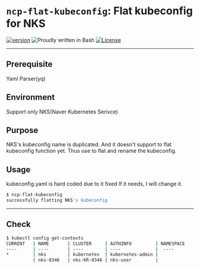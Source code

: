 # `ncp-flat-kubeconfig`: Flat kubeconfig for NKS

[![version](https://img.shields.io/badge/version-0.1-yellow.svg)](https://semver.org)
![Proudly written in Bash](https://img.shields.io/badge/written%20in-bash-ff69b4.svg)
[![License](https://img.shields.io/badge/License-Apache%202.0-blue.svg)](https://opensource.org/licenses/Apache-2.0)

-----

## Prerequisite
Yaml Parser(yq)

## Environment
Support only NKS(Naver Kubernetes Serivce)

## Purpose 
NKS's kubeconfig name is duplicated. 
And it doesn't support to flat kubeconfig function yet. 
Thus use to flat and rename the kubeconfig. 

## Usage
kubeconfig.yaml is hard coded due to it fixed 
If it needs, I will change it. 
```bash 
$ ncp-flat-kubeconfig 
successfully flatting NKS's kubeconfig
```

-----

## Check

```bash
$ kubectl config get-contexts
CURRENT   | NAME       | CLUSTER     | AUTHINFO         | NAMESPACE
----      | ----       | ----        | ----             |  ----
*         | nks        | kubernetes  | kubernetes-admin |
          | nks-0346   | nks-KR-0346 | nks-user         | 
```
